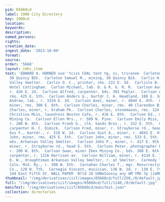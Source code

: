 ```yaml
---
pid: 05660cd
label: 1900 City Directory
key: 1900cd
location: 
keywords: 
description: 
named_persons: 
rights: 
creation_date: 
ingest_date: '2023-10-09'
format: 
source: 
order: '5660'
layout: cmhc_item
text: 'EDWARD A. HORNER sva''tciss COAL tent tg, si, triranee  Carleton John K., mining,
  30 Quincy BIk.  Carleton Samuel M., mining, 30 Quincy Bik.  Carlin H. 8., wks. Arkansas
  Valley Smelter.  Carlin O. C., printer, rms. 222 E. 3d.  Carlisle B. Mrs., bds.
  Hotel Cottingham.  Carlon Michael, lab. D. & R. G. R. R.  Carlson Aaron, miner,
  r. 426 E. 2d.  Carlson Alfred, carpenter, bds. 301 Poplar.  Carlson Alfred J., miner,
  rms. 425 E. 5th.  Carlson Anders G., bartdr J. A. Headland, 108 E. 3d.  Carlson
  Andrew, lab., r. 3324 E. 3d.  Carlson Axel, miner, r. 4044 E. 4th.  Carlson Charles,
  miner, rms. 300 E. 6th.  Carlson Charles, miner, rms. 40 Clarendon Bik.  Carison
  Charles, miner, r. Graham Pk.  Carlson Charles, stonemason, rms. 124 W. 9th.  Carlson
  Christina Miss, laundress Boston Cafe, r. 416 E. 8th.  Carlson Ed., miner Phoenix
  Mining Co.  Carlson Ellen Mrs., r. 509 N. Pine.  Carlson Emily Miss, dressmkr.,
  r. 200 W. 8th.  Carlson Frank G., clk. Sands Bros., r. 322 E. 5th.  Carlson Fred,
  carpenter H. C. Dimick.  Carlson Fred, miner, r. Strayhorse rd., head E. 5th.  Carison
  Gus F., bartdr., r. 519 W. 2d.  Carlson Gust A., miner, r. 4043 E. 4th.  Carlson
  John, miner, rms. 425 E. 5th.  Carlson John, miner, rms. 533 E. 5th.  Carlson John,
  wks. Arkansas Valley Smelter.  Carlson John P., miner, r. 417 E. 9th.  Carlson Matt,
  miner, r. Strayborse rd., head E. 5th.  Carlson Peter, photographer F. W. Grove,
  r. 200 W. 8th.  Carlson Swan, miner Ibex Mining Co., bds. 308 E. 6th.  Carlson Victor,
  carpenter, r. 1216 Harrison av.  Carlson William, miner, r. 4134 E. 7th.  Carmichael
  D. W., draughtsman Arkansas Valley Smelter, r. at Smelter.  Carmody Thomas, lab.
  Colo. Mid. Ry., r. 308 W. 5th.  Carnahan Charles T., mgr. Resurrection Gold Mining
  Co., 120 W. 7th.  Carnegie Vincent, musician, 136 W. 2d, r. 130 E. 7th.  J.J. QUINN,
  144 East Fifth St. WALL PAPER  Blld JO UONeIoossy any mM YMG 7p |JaMOg '
thumbnail: "/img/derivatives/iiif/images/05660cd/full/250,/0/default.jpg"
full: "/img/derivatives/iiif/images/05660cd/full/1140,/0/default.jpg"
manifest: "/img/derivatives/iiif/05660cd/manifest.json"
collection: directories
---
```


